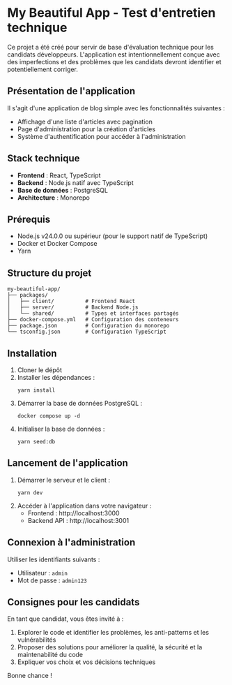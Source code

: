 # My Beautiful App - Test d'entretien technique

Ce projet a été créé pour servir de base d'évaluation technique pour les candidats développeurs. L'application est intentionnellement conçue avec des imperfections et des problèmes que les candidats devront identifier et potentiellement corriger.

## Présentation de l'application

Il s'agit d'une application de blog simple avec les fonctionnalités suivantes :
- Affichage d'une liste d'articles avec pagination
- Page d'administration pour la création d'articles
- Système d'authentification pour accéder à l'administration

## Stack technique

- **Frontend** : React, TypeScript
- **Backend** : Node.js natif avec TypeScript
- **Base de données** : PostgreSQL
- **Architecture** : Monorepo

## Prérequis

- Node.js v24.0.0 ou supérieur (pour le support natif de TypeScript)
- Docker et Docker Compose
- Yarn

## Structure du projet

```
my-beautiful-app/
├── packages/
│   ├── client/          # Frontend React
│   ├── server/          # Backend Node.js
│   └── shared/          # Types et interfaces partagés
├── docker-compose.yml   # Configuration des conteneurs
├── package.json         # Configuration du monorepo
└── tsconfig.json        # Configuration TypeScript
```

## Installation

1. Cloner le dépôt
2. Installer les dépendances :
   ```
   yarn install
   ```
3. Démarrer la base de données PostgreSQL :
   ```
   docker compose up -d
   ```
4. Initialiser la base de données :
   ```
   yarn seed:db
   ```

## Lancement de l'application

1. Démarrer le serveur et le client :
   ```
   yarn dev
   ```
2. Accéder à l'application dans votre navigateur :
   - Frontend : http://localhost:3000
   - Backend API : http://localhost:3001

## Connexion à l'administration

Utiliser les identifiants suivants :
- Utilisateur : `admin`
- Mot de passe : `admin123`

## Consignes pour les candidats

En tant que candidat, vous êtes invité à :

1. Explorer le code et identifier les problèmes, les anti-patterns et les vulnérabilités
2. Proposer des solutions pour améliorer la qualité, la sécurité et la maintenabilité du code
3. Expliquer vos choix et vos décisions techniques

Bonne chance !
